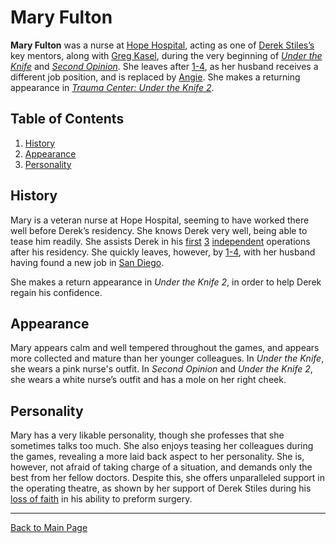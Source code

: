 # Mary Fulton


**Mary Fulton** was a nurse at [Hope Hospital](../locations/Hope_Hospital.md), acting as one of [Derek Stiles’s](Derek_Stiles.md) key mentors, along with [Greg Kasel](Greg_Kasel.md), during the very beginning of *[Under the Knife](../../utk/UTK.md)* and *[Second Opinion](../SO.md)*. She leaves after [1-4](../episodes/1_4.md), as her husband receives a different job position, and is replaced by [Angie](Angela_Thompson.md). She makes a returning appearance in *[Trauma Center: Under the Knife 2](../../utk2/UTK2.md)*. 

## Table of Contents
1. [History](#History)
2. [Appearance](#Appearance)
3. [Personality](#Personality)

## <a id="History"></a>History

Mary is a veteran nurse at Hope Hospital, seeming to have worked there well before Derek’s residency. She knows Derek very well, being able to tease him readily. She assists Derek in his [first](../episodes/1_1.md) [3](../episodes/1_2.md) [independent](../episodes/1_3.md) operations after his residency. She quickly leaves, however, by [1-4](../episodes/1_4.md), with her husband having found a new job in [San Diego](../locations/California.md#San_Diego).

She makes a return appearance in *Under the Knife 2*, in order to help Derek regain his confidence.
<!-- expand this bit later -->

## <a id="Appearance"></a>Appearance

Mary appears calm and well tempered throughout the games, and appears more collected and mature than her younger colleagues. In *Under the Knife*, she wears a pink nurse's outfit. In *Second Opinion* and *Under the Knife 2*, she wears a white nurse’s outfit and has a mole on her right cheek.

## <a id="Personality"></a>Personality

Mary has a very likable personality, though she professes that she sometimes talks too much. She also enjoys teasing her colleagues during the games, revealing a more laid back aspect to her personality. She is, however, not afraid of taking charge of a situation, and demands only the best from her fellow doctors. Despite this, she offers unparalleled support in the operating theatre, as shown by her support of Derek Stiles during his [loss of faith](../../utk2/episodes/Chapter_4.md) in his ability to preform surgery.

---

[Back to Main Page](/tc-wiki)